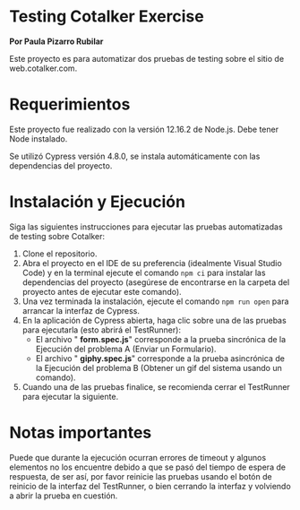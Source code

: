 # Testing Cotalker Exercise

**Por Paula Pizarro Rubilar**

Este proyecto es para automatizar dos pruebas de testing sobre el sitio de web.cotalker.com.

# Requerimientos

Este proyecto fue realizado con la versión 12.16.2 de Node.js. Debe tener Node instalado.

Se utilizó Cypress versión 4.8.0, se instala automáticamente con las dependencias del proyecto.

# Instalación y Ejecución

Siga las siguientes instrucciones para ejecutar las pruebas automatizadas de testing sobre Cotalker:

1.  Clone el repositorio.
2.  Abra el proyecto en el IDE de su preferencia (idealmente Visual Studio Code) y en la terminal ejecute el comando `npm ci`
para instalar las dependencias del proyecto (asegúrese de encontrarse en la carpeta del proyecto antes de ejecutar este comando).
3.  Una vez terminada la instalación, ejecute el comando `npm run open` para arrancar la interfaz de Cypress.
4.  En la aplicación de Cypress abierta, haga clic sobre una de las pruebas para ejecutarla (esto abrirá el TestRunner):
    * El archivo &quot; **form.spec.js**&quot; corresponde a la prueba sincrónica de la Ejecución del problema A (Enviar un Formulario).
    *  El archivo &quot; **giphy.spec.js**&quot; corresponde a la prueba asincrónica de la Ejecución del problema B (Obtener un gif del sistema usando un comando).
5. Cuando una de las pruebas finalice, se recomienda cerrar el TestRunner para ejecutar la siguiente.

# Notas importantes

Puede que durante la ejecución ocurran errores de timeout y algunos elementos no los encuentre debido a que se pasó del tiempo de espera de respuesta, de ser así, por favor reinicie las pruebas usando el botón de reinicio de la interfaz del TestRunner, o bien cerrando la interfaz y volviendo a abrir la prueba en cuestión.
